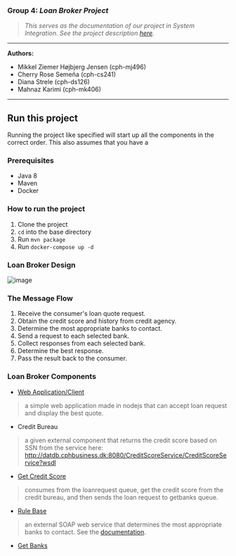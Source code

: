 ### Group 4: _Loan Broker Project_
> _This serves as the documentation of our project in System Integration.
See the project description [here](https://github.com/datsoftlyngby/soft2018fall-si-teaching-material/blob/master/Project/Loan%20Broker%20Project.pdf)._

***
<b>Authors:</b>
- Mikkel Ziemer Højbjerg Jensen (cph-mj496)
- Cherry Rose Semeña (cph-cs241)
- Diana Strele (cph-ds126)
- Mahnaz Karimi (cph-mk406)
***

## Run this project
Running the project like specified will start up all the components in the correct order.
This also assumes that you have a 
### Prerequisites
- Java 8
- Maven
- Docker

### How to run the project
1. Clone the project
2. `cd` into the base directory
3. Run `mvn package`
4. Run `docker-compose up -d`

### Loan Broker Design
![image](https://user-images.githubusercontent.com/16150075/47963816-60fcce00-e031-11e8-872c-cbd7dd077dd1.png)

### The Message Flow
1. Receive the consumer's loan quote request.
2. Obtain the credit score and history from credit agency.
3. Determine the most appropriate banks to contact.
4. Send a request to each selected bank.
5. Collect responses from each selected bank.
6. Determine the best response.
7. Pass the result back to the consumer.

### Loan Broker Components
- [Web Application/Client](https://github.com/loan-broker-cphb/loan-broker-web-app)
> a simple web application made in nodejs that can accept loan request and display the best quote.
- Credit Bureau
> a given external component that returns the credit score based on SSN from the service here: http://datdb.cphbusiness.dk:8080/CreditScoreService/CreditScoreService?wsdl 
- [Get Credit Score](https://github.com/loan-broker-cphb/loan-broker/tree/master/loan-broker-credit-score)
> consumes from the loanrequest queue, get the credit score from the credit bureau, and then sends the loan request to getbanks queue.
- [Rule Base](https://github.com/loan-broker-cphb/rule-base)
> an external SOAP web service that determines the most appropriate banks to contact. See the [documentation](https://github.com/loan-broker-cphb/rule-base).
- [Get Banks](https://github.com/loan-broker-cphb/loan-broker/tree/master/loan-broker-get-banks)
>